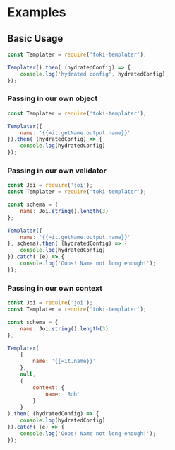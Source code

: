 # Examples

## Basic Usage
```Javascript
const Templater = require('toki-templater');

Templater().then( (hydratedConfig) => {
    console.log('hydrated config', hydratedConfig);
});
```

### Passing in our own object

```Javascript
const Templater = require('toki-templater');

Templater({
    name: '{{=it.getName.output.name}}'
}).then( (hydratedConfig) => {
    console.log(hydratedConfig)
});
```

### Passing in our own validator

```Javascript
const Joi = require('joi');
const Templater = require('toki-templater');

const schema = {
    name: Joi.string().length(3)
};

Templater({
    name: '{{=it.getName.output.name}}'
}, schema).then( (hydratedConfig) => {
    console.log(hydratedConfig)
}).catch( (e) => {
    console.log('Oops! Name not long enough!');
});
```

### Passing in our own context

```Javascript
const Joi = require('joi');
const Templater = require('toki-templater');

const schema = {
    name: Joi.string().length(3)
};

Templater(
    {
        name: '{{=it.name}}'
    },
    null,
    {
        context: {
            name: 'Bob'
        }
    }
).then( (hydratedConfig) => {
    console.log(hydratedConfig)
}).catch( (e) => {
    console.log('Oops! Name not long enough!');
});
```

